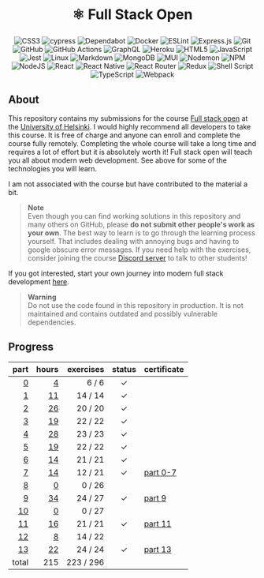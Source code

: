 <h1 align="center">
  
⚛️ Full Stack Open

</h1>

<div align="center">

![CSS3](https://img.shields.io/badge/css3-%231572B6.svg?style=for-the-badge&logo=css3&logoColor=white)
![cypress](https://img.shields.io/badge/-cypress-%23E5E5E5?style=for-the-badge&logo=cypress&logoColor=058a5e)
![Dependabot](https://img.shields.io/badge/dependabot-025E8C?style=for-the-badge&logo=dependabot&logoColor=white)
![Docker](https://img.shields.io/badge/docker-%230db7ed.svg?style=for-the-badge&logo=docker&logoColor=white)
![ESLint](https://img.shields.io/badge/ESLint-4B3263?style=for-the-badge&logo=eslint&logoColor=white)
![Express.js](https://img.shields.io/badge/express.js-%23404d59.svg?style=for-the-badge&logo=express&logoColor=%2361DAFB)
![Git](https://img.shields.io/badge/git-%23F05033.svg?style=for-the-badge&logo=git&logoColor=white)
![GitHub](https://img.shields.io/badge/github-%23121011.svg?style=for-the-badge&logo=github&logoColor=white)
![GitHub Actions](https://img.shields.io/badge/github%20actions-%232671E5.svg?style=for-the-badge&logo=githubactions&logoColor=white)
![GraphQL](https://img.shields.io/badge/-GraphQL-E10098?style=for-the-badge&logo=graphql&logoColor=white)
![Heroku](https://img.shields.io/badge/heroku-%23430098.svg?style=for-the-badge&logo=heroku&logoColor=white)
![HTML5](https://img.shields.io/badge/html5-%23E34F26.svg?style=for-the-badge&logo=html5&logoColor=white)
![JavaScript](https://img.shields.io/badge/javascript-%23323330.svg?style=for-the-badge&logo=javascript&logoColor=%23F7DF1E)
![Jest](https://img.shields.io/badge/-jest-%23C21325?style=for-the-badge&logo=jest&logoColor=white)
![Linux](https://img.shields.io/badge/Linux-FCC624?style=for-the-badge&logo=linux&logoColor=black)
![Markdown](https://img.shields.io/badge/markdown-%23000000.svg?style=for-the-badge&logo=markdown&logoColor=white)
![MongoDB](https://img.shields.io/badge/MongoDB-%234ea94b.svg?style=for-the-badge&logo=mongodb&logoColor=white)
![MUI](https://img.shields.io/badge/MUI-%230081CB.svg?style=for-the-badge&logo=mui&logoColor=white)
![Nodemon](https://img.shields.io/badge/NODEMON-%23323330.svg?style=for-the-badge&logo=nodemon&logoColor=%BBDEAD)
![NPM](https://img.shields.io/badge/NPM-%23CB3837.svg?style=for-the-badge&logo=npm&logoColor=white)
![NodeJS](https://img.shields.io/badge/node.js-6DA55F?style=for-the-badge&logo=node.js&logoColor=white)
![React](https://img.shields.io/badge/react-%2320232a.svg?style=for-the-badge&logo=react&logoColor=%2361DAFB)
![React Native](https://img.shields.io/badge/react_native-%2320232a.svg?style=for-the-badge&logo=react&logoColor=%2361DAFB)
![React Router](https://img.shields.io/badge/React_Router-CA4245?style=for-the-badge&logo=react-router&logoColor=white)
![Redux](https://img.shields.io/badge/redux-%23593d88.svg?style=for-the-badge&logo=redux&logoColor=white)
![Shell Script](https://img.shields.io/badge/shell_script-%23121011.svg?style=for-the-badge&logo=gnu-bash&logoColor=white)
![TypeScript](https://img.shields.io/badge/typescript-%23007ACC.svg?style=for-the-badge&logo=typescript&logoColor=white)
![Webpack](https://img.shields.io/badge/webpack-%238DD6F9.svg?style=for-the-badge&logo=webpack&logoColor=black)

</div>

## About

This repository contains my submissions for the course [Full stack open](https://fullstackopen.com/en) at the [University of Helsinki](https://www.helsinki.fi/en). I would highly recommend all developers to take this course. It is free of charge and anyone can enroll and complete the course fully remotely. Completing the whole course will take a long time and requires a lot of effort but it is absolutely worth it! Full stack open will teach you all about modern web development. See above for some of the technologies you will learn.

I am not associated with the course but have contributed to the material a bit.

> **Note**  
> Even though you can find working solutions in this repository and many others on GitHub, please **do not submit other people's work as your own**. The best way to learn is to go through the learning process yourself. That includes dealing with annoying bugs and having to google obscure error messages. If you need help with the exercises, consider joining the course [Discord server](https://study.cs.helsinki.fi/discord/join/fullstack) to talk to other students!

If you got interested, start your own journey into modern full stack development [here](https://fullstackopen.com/en).

> **Warning**  
> Do not use the code found in this repository in production. It is not maintained and contains outdated and possibly vulnerable dependencies.

## Progress

|                   part |                                hours | exercises | status | certificate                                                                                                        |
| ---------------------: | -----------------------------------: | --------: | :----: | :----------------------------------------------------------------------------------------------------------------- |
|  [0](exercises/part00) |   [4](documentation/hours.md#part-0) |   6 /   6 |      ✓ |                                                                                                                    |
|  [1](exercises/part01) |  [11](documentation/hours.md#part-1) |  14 /  14 |      ✓ |                                                                                                                    |
|  [2](exercises/part02) |  [26](documentation/hours.md#part-2) |  20 /  20 |      ✓ |                                                                                                                    |
|  [3](exercises/part03) |  [19](documentation/hours.md#part-3) |  22 /  22 |      ✓ |                                                                                                                    |
|  [4](exercises/part04) |  [28](documentation/hours.md#part-4) |  23 /  23 |      ✓ |                                                                                                                    |
|  [5](exercises/part05) |  [19](documentation/hours.md#part-5) |  22 /  22 |      ✓ |                                                                                                                    |
|  [6](exercises/part06) |  [14](documentation/hours.md#part-6) |  21 /  21 |      ✓ |                                                                                                                    |
|  [7](exercises/part07) |  [14](documentation/hours.md#part-7) |  12 /  21 |      ✓ | [part 0-7](https://studies.cs.helsinki.fi/stats/api/certificate/fullstackopen/en/564f7650e5ad1c5e13296980fd45305d) |
|  [8](exercises/part08) |   [0](documentation/hours.md#part-8) |   0 /  26 |        |                                                                                                                    |
|  [9](exercises/part09) |  [34](documentation/hours.md#part-9) |  24 /  27 |      ✓ | [part 9](https://studies.cs.helsinki.fi/stats/api/certificate/fs-typescript/en/cc8f454c092b2bd1ce6903c160a34175)   |
| [10](exercises/part10) |  [0](documentation/hours.md#part-10) |   0 /  27 |        |                                                                                                                    |
| [11](exercises/part11) | [16](documentation/hours.md#part-11) |  21 /  21 |      ✓ | [part 11](https://studies.cs.helsinki.fi/stats/api/certificate/fs-cicd/en/1e179725fcaeafa11eca728385184b93)        |
| [12](exercises/part12) |  [8](documentation/hours.md#part-12) |  14 /  22 |        |                                                                                                                    |
| [13](exercises/part13) | [22](documentation/hours.md#part-13) |  24 /  24 |      ✓ | [part 13](https://studies.cs.helsinki.fi/stats/api/certificate/fs-psql/en/c16c245065890b2694f8eb6e15822185)        |
|                  total |                                  215 | 223 / 296 |        |                                                                                                                    |
